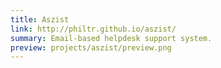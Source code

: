 ```yaml
---
title: Aszist
link: http://philtr.github.io/aszist/
summary: Email-based helpdesk support system.
preview: projects/aszist/preview.png
---
```


